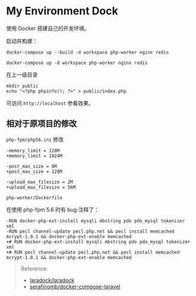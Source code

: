 # My Environment Dock

使用 Docker 搭建自己的开发环境。

启动并构建：

```
docker-compose up --build -d workspace php-worker nginx redis

docker-compose up -d workspace php-worker nginx redis
```

在上一级目录

```
mkdir public
echo "<?php phpinfo(); ?>" > public/index.php
```

可访问 `http://localhost` 参看效果。

## 相对于原项目的修改

`php-fpm/php56.ini` 修改

```
-memory_limit = 128M
+memory_limit = 1024M

-post_max_size = 8M
+post_max_size = 128M

-upload_max_filesize = 2M
+upload_max_filesize = 56M
```

`php-worker/Dockerfile`

在使用 php-fpm 5.6 时有 bug 注释了：

```
-RUN docker-php-ext-install mysqli mbstring pdo pdo_mysql tokenizer xml
-RUN pecl channel-update pecl.php.net && pecl install memcached mcrypt-1.0.1 && docker-php-ext-enable memcached
+# RUN docker-php-ext-install mysqli mbstring pdo pdo_mysql tokenizer xml
+# RUN pecl channel-update pecl.php.net && pecl install memcached mcrypt-1.0.1 && docker-php-ext-enable memcached
```

> Reference:
> - [laradock/laradock](https://github.com/laradock/laradock)
> - [serafinomb/docker-compose-laravel](https://github.com/serafinomb/docker-compose-laravel)
